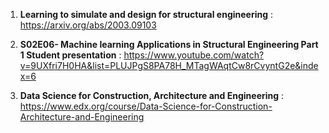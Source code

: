 

1. **Learning to simulate and design for structural engineering** : https://arxiv.org/abs/2003.09103


2. **S02E06- Machine learning Applications in Structural Engineering Part 1 Student presentation** : https://www.youtube.com/watch?v=9UXfri7H0HA&list=PLUJPgS8PA78H_MTagWAqtCw8rCvyntG2e&index=6


3. **Data Science for Construction, Architecture and Engineering** : https://www.edx.org/course/Data-Science-for-Construction-Architecture-and-Engineering


